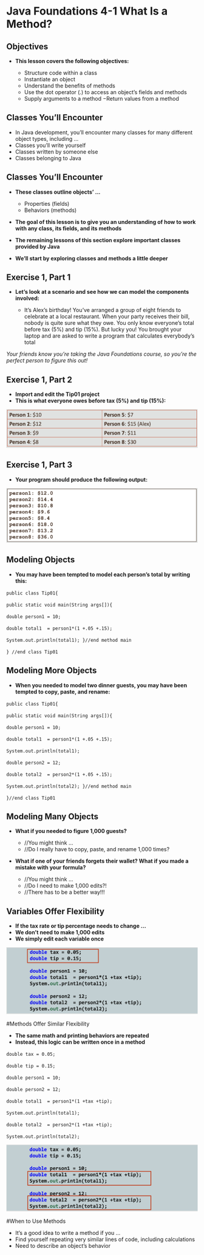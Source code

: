 #  Java Foundations 4-1 What Is a Method?

## Objectives
* **This lesson covers the following objectives:**

   - Structure code within a class
   - Instantiate an object
   - Understand the benefits of methods
   - Use the dot operator (.) to access an object’s fields and methods
   - Supply arguments to a method −Return values from a method
    
## Classes You’ll Encounter
* In Java development, you’ll encounter many classes for many different object types, including ...
* Classes you’ll write yourself
* Classes written by someone else
* Classes belonging to Java

## Classes You’ll Encounter
* **These classes outline objects’ ...**

   - Properties (fields)
   - Behaviors (methods)
    
    
* **The goal of this lesson is to give you an understanding of how to work with any class, its fields, and its methods**
* **The remaining lessons of this section explore important classes provided by Java**
* **We’ll start by exploring classes and methods a little deeper**

## Exercise 1, Part 1
* **Let’s look at a scenario and see how we can model the components involved:**

   - It’s Alex’s birthday! You’ve arranged a group of eight friends to celebrate at a local restaurant. When your party receives their bill, nobody is quite sure what they owe. You only know everyone’s total before tax (5%) and tip (15%). But lucky you! You brought your laptop and are asked to write a program that calculates everybody’s total
    
_Your friends know you’re taking the Java Foundations course, so you’re the perfect person to figure this out!_

## Exercise 1, Part 2
* **Import and edit the Tip01 project**
* **This is what everyone owes before tax (5%) and tip (15%):**

![](./assests4/sc1.png)

## Exercise 1, Part 3
* **Your program should produce the following output:**

![](./assests4/sc2.png)

## Modeling Objects
* **You may have been tempted to model each person’s total by writing this:**

`public class Tip01{`

`public static void main(String args[]){`

`double person1 = 10;`

`double total1  = person1*(1 +.05 +.15);`

`System.out.println(total1);
}//end method main`

`} //end class Tip01`

## Modeling More Objects
* **When you needed to model two dinner guests, you may have been tempted to copy, paste, and rename:**

`public class Tip01{`

`public static void main(String args[]){`

`double person1 = 10;`

`double total1  = person1*(1 +.05 +.15);`

`System.out.println(total1);`

`double person2 = 12;`

`double total2  = person2*(1 +.05 +.15);`

`System.out.println(total2);
}//end method main`

`}//end class Tip01`

## Modeling Many Objects
* **What if you needed to figure 1,000 guests?**
   
   - //You might think ... 
   - //Do I really have to copy, paste, and rename 1,000 times?
 
   
* **What if one of your friends forgets their wallet? What if you made a mistake with your formula?**

   - //You might think ... 
   - //Do I need to make 1,000 edits?! 
   - //There has to be a better way!!!
    
## Variables Offer Flexibility
* **If the tax rate or tip percentage needs to change ...**
* **We don’t need to make 1,000 edits**
* **We simply edit each variable once**

[comment]: <> (`double tax = 0.05;` )

[comment]: <> (`double tip = 0.15;`)

[comment]: <> (`double person1 = 10;`)

[comment]: <> (`double total1  = person1*&#40;1 +tax +tip&#41;;`)

[comment]: <> (`System.out.println&#40;total1&#41;;`)

[comment]: <> (`double person2 = 12;`)

[comment]: <> (`double total2  = person2*&#40;1 +tax +tip&#41;;`)

[comment]: <> (`System.out.println&#40;total2&#41;;`)

![](./assests4/sc4.png)

#Methods Offer Similar Flexibility

* **The same math and printing behaviors are repeated**
* **Instead, this logic can be written once in a method**

`double tax = 0.05;`

`double tip = 0.15;`

`double person1 = 10;`

`double person2 = 12;`

`double total1  = person1*(1 +tax +tip);`

`System.out.println(total1);`

`double total2  = person2*(1 +tax +tip);`

`System.out.println(total2);`

![](./assests4/sc5.png)

#When to Use Methods
*  It’s a good idea to write a method if you ...
*  Find yourself repeating very similar lines of code, including calculations
*  Need to describe an object’s behavior
